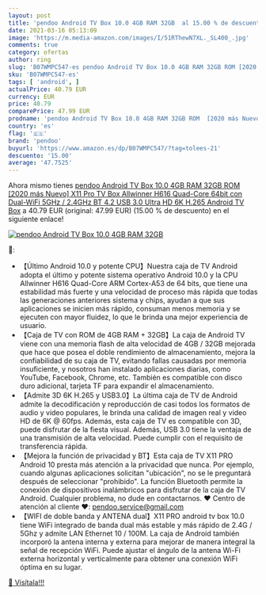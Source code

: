 ```yaml
---
layout: post
title: 'pendoo Android TV Box 10.0 4GB RAM 32GB  al 15.00 % de descuento'
date: 2021-03-16 05:13:09
image: 'https://m.media-amazon.com/images/I/51RThewN7XL._SL400_.jpg'
comments: true
category: ofertas
author: ring
slug: 'B07WMPC547-es pendoo Android TV Box 10.0 4GB RAM 32GB ROM [2020 más...'
sku: 'B07WMPC547-es'
tags: [ 'android', ]
actualPrice: 40.79 EUR
currency: EUR
price: 40.79
comparePrice: 47.99 EUR
prodname: 'pendoo Android TV Box 10.0 4GB RAM 32GB ROM  [2020 más Nuevo] X11 Pro TV Box Allwinner H616 Quad-Core 64bit con Dual-WiFi 5GHz / 2.4GHz BT 4.2  USB 3.0 Ultra HD 6K H.265 Android TV Box'
country: 'es'
flag: '🇪🇸'
brand: 'pendoo'
buyurl: 'https://www.amazon.es/dp/B07WMPC547/?tag=tolees-21'
descuento: '15.00'
average: '47.7525'
---
```


Ahora mismo tienes [pendoo Android TV Box 10.0 4GB RAM 32GB ROM  [2020 más Nuevo] X11 Pro TV Box Allwinner H616 Quad-Core 64bit con Dual-WiFi 5GHz / 2.4GHz BT 4.2  USB 3.0 Ultra HD 6K H.265 Android TV Box](https://www.amazon.es/dp/B07WMPC547/?tag=tolees-21) a 40.79 EUR (original: 47.99 EUR) (15.00 %  de descuento) en el siguiente enlace!

[![pendoo Android TV Box 10.0 4GB RAM 32GB ](https://m.media-amazon.com/images/I/51RThewN7XL._SL400_.jpg)](https://www.amazon.es/dp/B07WMPC547/?tag=tolees-21)

🔎:

- 【Último Android 10.0 y potente CPU】Nuestra caja de TV Android adopta el último y potente sistema operativo Android 10.0 y la CPU Allwinner H616 Quad-Core ARM Cortex-A53 de 64 bits, que tiene una estabilidad más fuerte y una velocidad de proceso más rápida que todas las generaciones anteriores sistema y chips, ayudan a que sus aplicaciones se inicien más rápido, consuman menos memoria y se ejecuten con mayor fluidez, lo que le brinda una mejor experiencia de usuario.
- 【Caja de TV con ROM de 4GB RAM + 32GB】La caja de Android TV viene con una memoria flash de alta velocidad de 4GB / 32GB mejorada que hace que posea el doble rendimiento de almacenamiento, mejora la confiabilidad de su caja de TV, evitando fallas causadas por memoria insuficiente, y nosotros han instalado aplicaciones diarias, como YouTube, Facebook, Chrome, etc. También es compatible con disco duro adicional, tarjeta TF para expandir el almacenamiento.
- 【Admite 3D 6K H.265 y USB3.0】La última caja de TV de Android admite la decodificación y reproducción de casi todos los formatos de audio y video populares, le brinda una calidad de imagen real y video HD de 6K @ 60fps. Además, esta caja de TV es compatible con 3D, puede disfrutar de la fiesta visual. Además, USB 3.0 tiene la ventaja de una transmisión de alta velocidad. Puede cumplir con el requisito de transferencia rápida.
- 【Mejora la función de privacidad y BT】Esta caja de TV X11 PRO Android 10 presta más atención a la privacidad que nunca. Por ejemplo, cuando algunas aplicaciones solicitan "ubicación", no se le preguntará después de seleccionar "prohibido". La función Bluetooth permite la conexión de dispositivos inalámbricos para disfrutar de la caja de TV Android. Cualquier problema, no dude en contactarnos. ♥ Centro de atención al cliente ♥: pendoo.service@gmail.com
- 【WIFI de doble banda y ANTENA dual】X11 PRO android tv box 10.0 tiene WiFi integrado de banda dual más estable y más rápido de 2.4G / 5Ghz y admite LAN Ethernet 10 / 100M. La caja de Android también incorporó la antena interna y externa para mejorar de manera integral la señal de recepción WiFi. Puede ajustar el ángulo de la antena Wi-Fi externa horizontal y verticalmente para obtener una conexión WiFi óptima en su lugar.

[🛒 Visítala!!!](https://www.amazon.es/dp/B07WMPC547/?tag=tolees-21)

